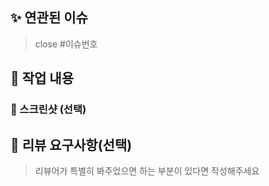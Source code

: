 ## ✨ 연관된 이슈
> close #이슈번호


## 📝 작업 내용


### 📸 스크린샷 (선택)


## 💬 리뷰 요구사항(선택)
> 리뷰어가 특별히 봐주었으면 하는 부분이 있다면 작성해주세요
